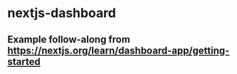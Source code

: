 # nextjs-dashboard

## Example follow-along from https://nextjs.org/learn/dashboard-app/getting-started
